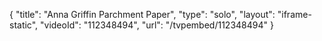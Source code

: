 {
    "title": "Anna Griffin Parchment Paper",
    "type": "solo",
    "layout": "iframe-static",
    "videoId": "112348494",
    "url": "\/tvpembed\/112348494"
}